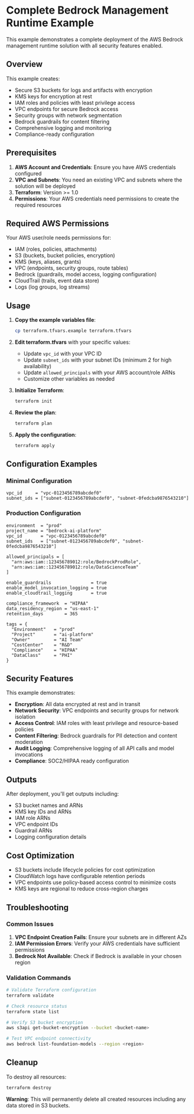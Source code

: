 # Complete Bedrock Management Runtime Example

This example demonstrates a complete deployment of the AWS Bedrock management runtime solution with all security features enabled.

## Overview

This example creates:
- Secure S3 buckets for logs and artifacts with encryption
- KMS keys for encryption at rest
- IAM roles and policies with least privilege access
- VPC endpoints for secure Bedrock access
- Security groups with network segmentation
- Bedrock guardrails for content filtering
- Comprehensive logging and monitoring
- Compliance-ready configuration

## Prerequisites

1. **AWS Account and Credentials**: Ensure you have AWS credentials configured
2. **VPC and Subnets**: You need an existing VPC and subnets where the solution will be deployed
3. **Terraform**: Version >= 1.0
4. **Permissions**: Your AWS credentials need permissions to create the required resources

## Required AWS Permissions

Your AWS user/role needs permissions for:
- IAM (roles, policies, attachments)
- S3 (buckets, bucket policies, encryption)
- KMS (keys, aliases, grants)
- VPC (endpoints, security groups, route tables)
- Bedrock (guardrails, model access, logging configuration)
- CloudTrail (trails, event data store)
- Logs (log groups, log streams)

## Usage

1. **Copy the example variables file**:
   ```bash
   cp terraform.tfvars.example terraform.tfvars
   ```

2. **Edit terraform.tfvars** with your specific values:
   - Update `vpc_id` with your VPC ID
   - Update `subnet_ids` with your subnet IDs (minimum 2 for high availability)
   - Update `allowed_principals` with your AWS account/role ARNs
   - Customize other variables as needed

3. **Initialize Terraform**:
   ```bash
   terraform init
   ```

4. **Review the plan**:
   ```bash
   terraform plan
   ```

5. **Apply the configuration**:
   ```bash
   terraform apply
   ```

## Configuration Examples

### Minimal Configuration
```hcl
vpc_id     = "vpc-0123456789abcdef0"
subnet_ids = ["subnet-0123456789abcdef0", "subnet-0fedcba9876543210"]
```

### Production Configuration
```hcl
environment  = "prod"
project_name = "bedrock-ai-platform"
vpc_id       = "vpc-0123456789abcdef0"
subnet_ids   = ["subnet-0123456789abcdef0", "subnet-0fedcba9876543210"]

allowed_principals = [
  "arn:aws:iam::123456789012:role/BedrockProdRole",
  "arn:aws:iam::123456789012:role/DataScienceTeam"
]

enable_guardrails               = true
enable_model_invocation_logging = true
enable_cloudtrail_logging       = true

compliance_framework  = "HIPAA"
data_residency_region = "us-east-1"
retention_days        = 365

tags = {
  "Environment"   = "prod"
  "Project"       = "ai-platform"
  "Owner"         = "AI Team"
  "CostCenter"    = "R&D"
  "Compliance"    = "HIPAA"
  "DataClass"     = "PHI"
}
```

## Security Features

This example demonstrates:

- **Encryption**: All data encrypted at rest and in transit
- **Network Security**: VPC endpoints and security groups for network isolation
- **Access Control**: IAM roles with least privilege and resource-based policies
- **Content Filtering**: Bedrock guardrails for PII detection and content moderation
- **Audit Logging**: Comprehensive logging of all API calls and model invocations
- **Compliance**: SOC2/HIPAA ready configuration

## Outputs

After deployment, you'll get outputs including:
- S3 bucket names and ARNs
- KMS key IDs and ARNs
- IAM role ARNs
- VPC endpoint IDs
- Guardrail ARNs
- Logging configuration details

## Cost Optimization

- S3 buckets include lifecycle policies for cost optimization
- CloudWatch logs have configurable retention periods
- VPC endpoints use policy-based access control to minimize costs
- KMS keys are regional to reduce cross-region charges

## Troubleshooting

### Common Issues

1. **VPC Endpoint Creation Fails**: Ensure your subnets are in different AZs
2. **IAM Permission Errors**: Verify your AWS credentials have sufficient permissions
3. **Bedrock Not Available**: Check if Bedrock is available in your chosen region

### Validation Commands

```bash
# Validate Terraform configuration
terraform validate

# Check resource status
terraform state list

# Verify S3 bucket encryption
aws s3api get-bucket-encryption --bucket <bucket-name>

# Test VPC endpoint connectivity
aws bedrock list-foundation-models --region <region>
```

## Cleanup

To destroy all resources:
```bash
terraform destroy
```

**Warning**: This will permanently delete all created resources including any data stored in S3 buckets.
